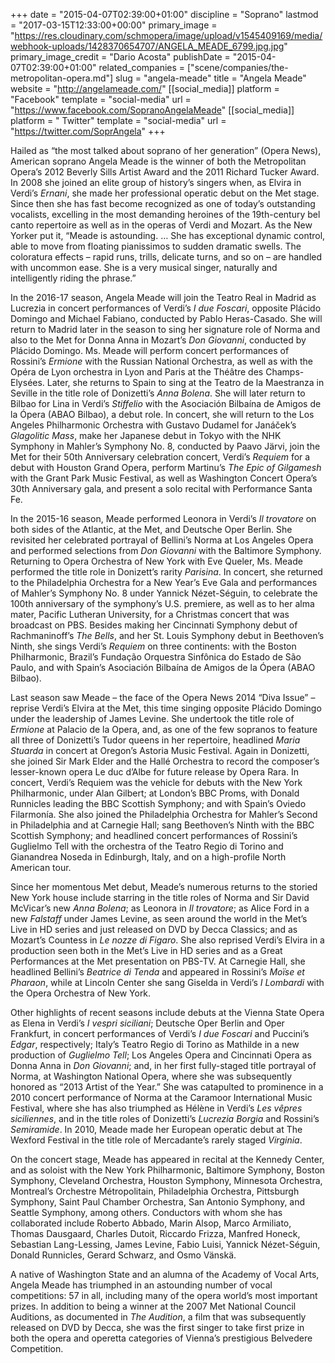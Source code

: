 +++
date = "2015-04-07T02:39:00+01:00"
discipline = "Soprano"
lastmod = "2017-03-15T12:33:00+00:00"
primary_image = "https://res.cloudinary.com/schmopera/image/upload/v1545409169/media/webhook-uploads/1428370654707/ANGELA_MEADE_6799.jpg.jpg"
primary_image_credit = "Dario Acosta"
publishDate = "2015-04-07T02:39:00+01:00"
related_companies = ["scene/companies/the-metropolitan-opera.md"]
slug = "angela-meade"
title = "Angela Meade"
website = "http://angelameade.com/"
[[social_media]]
platform = "Facebook"
template = "social-media"
url = "https://www.facebook.com/SopranoAngelaMeade"
[[social_media]]
platform = " Twitter"
template = "social-media"
url = "https://twitter.com/SoprAngela"
+++

Hailed as “the most talked about soprano of her generation” (Opera News), American soprano Angela Meade is the winner of both the Metropolitan Opera’s 2012 Beverly Sills Artist Award and the 2011 Richard Tucker Award. In 2008 she joined an elite group of history’s singers when, as Elvira in Verdi’s *Ernani*, she made her professional operatic debut on the Met stage. Since then she has fast become recognized as one of today’s outstanding vocalists, excelling in the most demanding heroines of the 19th-century bel canto repertoire as well as in the operas of Verdi and Mozart. As the New Yorker put it, “Meade is astounding. … She has exceptional dynamic control, able to move from floating pianissimos to sudden dramatic swells. The coloratura effects – rapid runs, trills, delicate turns, and so on – are handled with uncommon ease. She is a very musical singer, naturally and intelligently riding the phrase.”

In the 2016-17 season, Angela Meade will join the Teatro Real in Madrid as Lucrezia in concert performances of Verdi’s *I due Foscari*, opposite Plácido Domingo and Michael Fabiano, conducted by Pablo Heras-Casado. She will return to Madrid later in the season to sing her signature role of Norma and also to the Met for Donna Anna in Mozart’s *Don Giovanni*, conducted by Plácido Domingo. Ms. Meade will perform concert performances of Rossini’s *Ermione* with the Russian National Orchestra, as well as with the Opéra de Lyon orchestra in Lyon and Paris at the Théâtre des Champs-Elysées. Later, she returns to Spain to sing at the Teatro de la Maestranza in Seville in the title role of Donizetti’s *Anna Bolena*. She will later return to Bilbao for Lina in Verdi’s *Stiffelio* with the Asociación Bilbaína de Amigos de la Ópera (ABAO Bilbao), a debut role. In concert, she will return to the Los Angeles Philharmonic Orchestra with Gustavo Dudamel for Janáček’s *Glagolitic Mass*, make her Japanese debut in Tokyo with the NHK Symphony in Mahler’s Symphony No. 8, conducted by Paavo Järvi, join the Met for their 50th Anniversary celebration concert, Verdi’s *Requiem* for a debut with Houston Grand Opera, perform Martinu’s *The Epic of Gilgamesh* with the Grant Park Music Festival, as well as Washington Concert Opera’s 30th Anniversary gala, and present a solo recital with Performance Santa Fe.

In the 2015-16 season, Meade performed Leonora in Verdi’s *Il trovatore* on both sides of the Atlantic, at the Met, and Deutsche Oper Berlin. She revisited her celebrated portrayal of Bellini’s Norma at Los Angeles Opera and performed selections from *Don Giovanni* with the Baltimore Symphony. Returning to Opera Orchestra of New York with Eve Queler, Ms. Meade performed the title role in Donizett’s rarity *Parisina*. In concert, she returned to the Philadelphia Orchestra for a New Year’s Eve Gala and performances of Mahler’s Symphony No. 8 under Yannick Nézet-Séguin, to celebrate the 100th anniversary of the symphony’s U.S. premiere, as well as to her alma mater, Pacific Lutheran University, for a Christmas concert that was broadcast on PBS. Besides making her Cincinnati Symphony debut of Rachmaninoff’s *The Bells*, and her St. Louis Symphony debut in Beethoven’s Ninth, she sings Verdi’s *Requiem* on three continents: with the Boston Philharmonic, Brazil’s Fundação Orquestra Sinfônica do Estado de São Paulo, and with Spain’s Asociación Bilbaína de Amigos de la Ópera (ABAO Bilbao).

Last season saw Meade – the face of the Opera News 2014 “Diva Issue” – reprise Verdi’s Elvira at the Met, this time singing opposite Plácido Domingo under the leadership of James Levine. She undertook the title role of *Ermione* at Palacio de la Opera, and, as one of the few sopranos to feature all three of Donizetti’s Tudor queens in her repertoire, headlined *Maria Stuarda* in concert at Oregon’s Astoria Music Festival. Again in Donizetti, she joined Sir Mark Elder and the Hallé Orchestra to record the composer’s lesser-known opera Le duc d’Albe for future release by Opera Rara. In concert, Verdi’s Requiem was the vehicle for debuts with the New York Philharmonic, under Alan Gilbert; at London’s BBC Proms, with Donald Runnicles leading the BBC Scottish Symphony; and with Spain’s Oviedo Filarmonía. She also joined the Philadelphia Orchestra for Mahler’s Second in Philadelphia and at Carnegie Hall; sang Beethoven’s Ninth with the BBC Scottish Symphony; and headlined concert performances of Rossini’s Guglielmo Tell with the orchestra of the Teatro Regio di Torino and Gianandrea Noseda in Edinburgh, Italy, and on a high-profile North American tour.

Since her momentous Met debut, Meade’s numerous returns to the storied New York house include starring in the title roles of Norma and Sir David McVicar’s new *Anna Bolena*; as Leonora in *Il trovatore*; as Alice Ford in a new *Falstaff* under James Levine, as seen around the world in the Met’s Live in HD series and just released on DVD by Decca Classics; and as Mozart’s Countess in *Le nozze di Figaro*. She also reprised Verdi’s Elvira in a production seen both in the Met’s Live in HD series and as a Great Performances at the Met presentation on PBS-TV. At Carnegie Hall, she headlined Bellini’s *Beatrice di Tenda* and appeared in Rossini’s *Moïse et Pharaon*, while at Lincoln Center she sang Giselda in Verdi’s *I Lombardi* with the Opera Orchestra of New York.

Other highlights of recent seasons include debuts at the Vienna State Opera as Elena in Verdi’s *I vespri siciliani*; Deutsche Oper Berlin and Oper Frankfurt, in concert performances of Verdi’s *I due Foscari* and Puccini’s *Edgar*, respectively; Italy’s Teatro Regio di Torino as Mathilde in a new production of *Guglielmo Tell*; Los Angeles Opera and Cincinnati Opera as Donna Anna in *Don Giovanni*; and, in her first fully-staged title portrayal of Norma, at Washington National Opera, where she was subsequently honored as “2013 Artist of the Year.” She was catapulted to prominence in a 2010 concert performance of Norma at the Caramoor International Music Festival, where she has also triumphed as Hélène in Verdi’s *Les vêpres siciliennes*, and in the title roles of Donizetti’s *Lucrezia Borgia* and Rossini’s *Semiramide*. In 2010, Meade made her European operatic debut at The Wexford Festival in the title role of Mercadante’s rarely staged *Virginia*.

On the concert stage, Meade has appeared in recital at the Kennedy Center, and as soloist with the New York Philharmonic, Baltimore Symphony, Boston Symphony, Cleveland Orchestra, Houston Symphony, Minnesota Orchestra, Montreal’s Orchestre Métropolitain, Philadelphia Orchestra, Pittsburgh Symphony, Saint Paul Chamber Orchestra, San Antonio Symphony, and Seattle Symphony, among others. Conductors with whom she has collaborated include Roberto Abbado, Marin Alsop, Marco Armiliato, Thomas Dausgaard, Charles Dutoit, Riccardo Frizza, Manfred Honeck, Sebastian Lang-Lessing, James Levine, Fabio Luisi, Yannick Nézet-Séguin, Donald Runnicles, Gerard Schwarz, and Osmo Vänskä.

A native of Washington State and an alumna of the Academy of Vocal Arts, Angela Meade has triumphed in an astounding number of vocal competitions: 57 in all, including many of the opera world’s most important prizes. In addition to being a winner at the 2007 Met National Council Auditions, as documented in *The Audition*, a film that was subsequently released on DVD by Decca, she was the first singer to take first prize in both the opera and operetta categories of Vienna’s prestigious Belvedere Competition.
